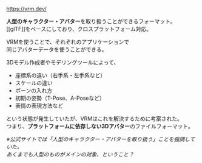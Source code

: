 https://vrm.dev/

**人型のキャラクター・アバター**を取り扱うことができるフォーマット。  
[[glTF]]をベースにしており、クロスプラットフォーム対応。

VRMを使うことで、それぞれのアプリケーションで  
同じアバターデータを使うことができる。

3Dモデル作成者やモデリングツールによって、

* 座標系の違い（右手系・左手系など）
* スケールの違い
* ボーンの入れ方
* 初期の姿勢（T-Pose、A-Poseなど）
* 表情の表現方法など

という状態が発生していたが、VRMはこれを解決するために考案された。  
つまり、**プラットフォームに依存しない3Dアバター**のファイルフォーマット。

*※公式サイトでは「人型のキャラクター・アバターを取り扱う」ことを強調していた。*  
*あくまでも人型のものがメインの対象、ということ？*